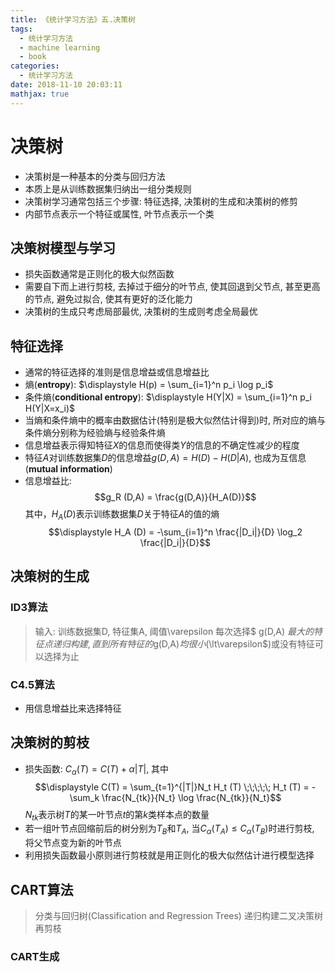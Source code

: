 ```yaml
---
title: 《统计学习方法》五.决策树
tags:
  - 统计学习方法
  - machine learning
  - book
categories:
  - 统计学习方法
date: 2018-11-10 20:03:11
mathjax: true
---
```



决策树
================
+ 决策树是一种基本的分类与回归方法
+ 本质上是从训练数据集归纳出一组分类规则
+ 决策树学习通常包括三个步骤: 特征选择, 决策树的生成和决策树的修剪
+ 内部节点表示一个特征或属性, 叶节点表示一个类

决策树模型与学习
--------------------
+ 损失函数通常是正则化的极大似然函数
+ 需要自下而上进行剪枝, 去掉过于细分的叶节点, 使其回退到父节点, 甚至更高的节点, 避免过拟合, 使其有更好的泛化能力
+ 决策树的生成只考虑局部最优, 决策树的生成则考虑全局最优

特征选择
--------------------
+ 通常的特征选择的准则是信息增益或信息增益比
+ 熵(**entropy**): $\displaystyle H(p) = \sum_{i=1}^n p_i \log p_i$
+ 条件熵(**conditional entropy**): $\displaystyle H(Y|X) = \sum_{i=1}^n p_i H(Y|X=x_i)$
+ 当熵和条件熵中的概率由数据估计(特别是极大似然估计得到)时, 所对应的熵与条件熵分别称为经验熵与经验条件熵
+ 信息增益表示得知特征$X$的信息而使得类$Y$的信息的不确定性减少的程度
+ 特征$A$对训练数据集$D$的信息增益$g(D,A) = H(D) - H(D|A)$, 也成为互信息(**mutual information**)
+ 信息增益比: 
  $$g_R (D,A) = \frac{g(D,A)}{H_A(D)}$$ 
  其中，$H_A (D)$表示训练数据集$D$关于特征$A$的值的熵
  $$\displaystyle H_A (D) = -\sum_{i=1}^n \frac{|D_i|}{D} \log_2 \frac{|D_i|}{D}$$

决策树的生成
--------------------

### ID3算法
> 输入: 训练数据集D, 特征集A, 阈值\varepsilon
> 每次选择$ g(D,A) $最大的特征点递归构建, 直到所有特征的$g(D,A)$均很小($\lt\varepsilon$)或没有特征可以选择为止

### C4.5算法
+ 用信息增益比来选择特征


决策树的剪枝
--------------------
+ 损失函数: $C_\alpha (T) = C(T) + \alpha |T|$, 其中 
$$\displaystyle C(T) = \sum_{t=1}^{|T|}N_t H_t (T) \;\;\;\;\;  H_t (T) = -\sum_k \frac{N_{tk}}{N_t} \log \frac{N_{tk}}{N_t}$$
$N_{tk}$表示树$T$的某一叶节点$t$的第$k$类样本点的数量
+ 若一组叶节点回缩前后的树分别为$T_B$和$T_A$, 当$C_\alpha (T_A) \le C_\alpha (T_B)$时进行剪枝, 将父节点变为新的叶节点
+ 利用损失函数最小原则进行剪枝就是用正则化的极大似然估计进行模型选择 


CART算法
-------------------
> 分类与回归树(Classification and Regression Trees)
> 递归构建二叉决策树再剪枝

### CART生成






